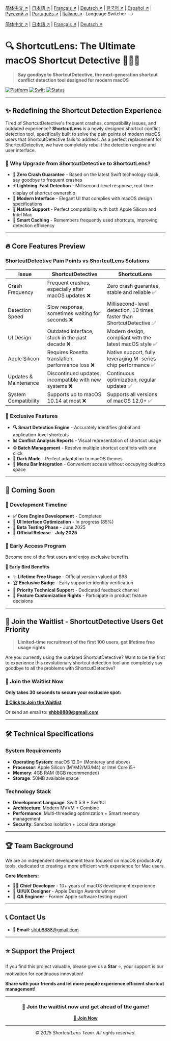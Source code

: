 <!-- Language Switcher -->

[简体中文 ↗](README_zh-CN.md) | [日本語 ↗](README_ja.md) | [Français ↗](README_fr.md) | [Deutsch ↗](README_de.md) | [한국어 ↗](README_ko.md) | [Español ↗](README_es.md) | [Русский ↗](README_ru.md) | [Português ↗](README_pt.md) | [Italiano ↗](README_it.md)- Language Switcher -->

[简体中文 ↗](README_zh-CN.md) | [日本語 ↗](README_ja.md) | [Français ↗](README_fr.md) | [Deutsch ↗](README_de.md)


# 🔍 ShortcutLens: The Ultimate macOS Shortcut Detective 🕵️‍♂️✨

> **Say goodbye to ShortcutDetective, the next-generation shortcut conflict detection tool designed for modern macOS**

[![Platform](https://img.shields.io/badge/Platform-macOS-green.svg)](https://developer.apple.com/macos/)
[![Swift](https://img.shields.io/badge/Swift-5.9-orange.svg)](https://swift.org/)
[![Status](https://img.shields.io/badge/Status-Coming%20Soon-brightgreen.svg)](#)

---

## ✨ Redefining the Shortcut Detection Experience

Tired of ShortcutDetective's frequent crashes, compatibility issues, and outdated experience? **ShortcutLens** is a newly designed shortcut conflict detection tool, specifically built to solve the pain points of modern macOS users that ShortcutDetective fails to address. As a perfect replacement for ShortcutDetective, we have completely rebuilt the detection engine and user interface.

### 🎯 Why Upgrade from ShortcutDetective to ShortcutLens?

- **🚀 Zero Crash Guarantee** - Based on the latest Swift technology stack, say goodbye to frequent crashes
- **⚡ Lightning-Fast Detection** - Millisecond-level response, real-time display of shortcut ownership
- **🎨 Modern Interface** - Elegant UI that complies with macOS design specifications
- **🍎 Native Support** - Perfect compatibility with both Apple Silicon and Intel Mac
- **🔄 Smart Caching** - Remembers frequently used shortcuts, improving detection efficiency

---

## 🔥 Core Features Preview

### ShortcutDetective Pain Points vs ShortcutLens Solutions

| Issue | ShortcutDetective | ShortcutLens |
|------|------------------|----------------------|
| Crash Frequency | Frequent crashes, especially after macOS updates ❌ | Zero crash guarantee, stable and reliable ✅ |
| Detection Speed | Slow response, sometimes waiting for seconds ❌ | Millisecond-level detection, 10 times faster than ShortcutDetective ✅ |
| UI Design | Outdated interface, stuck in the past decade ❌ | Modern design, compliant with the latest macOS style ✅ |
| Apple Silicon | Requires Rosetta translation, performance loss ❌ | Native support, fully leveraging M-series chip performance ✅ |
| Updates & Maintenance | Discontinued updates, incompatible with new systems ❌ | Continuous optimization, regular updates ✅ |
| System Compatibility | Supports up to macOS 10.14 at most ❌ | Supports all versions of macOS 12.0+ ✅ |

### 🎁 Exclusive Features

- **🔍 Smart Detection Engine** - Accurately identifies global and application-level shortcuts
- **📊 Conflict Analysis Reports** - Visual representation of shortcut usage
- **⚙️ Batch Management** - Resolve multiple shortcut conflicts with one click
- **🌙 Dark Mode** - Perfect adaptation to macOS themes
- **📱 Menu Bar Integration** - Convenient access without occupying desktop space

---

## 🚀 Coming Soon

### 📅 Development Timeline

- **✅ Core Engine Development** - Completed
- **🔄 UI Interface Optimization** - In progress (85%)
- **🧪 Beta Testing Phase** - June 2025
- **🎉 Official Release** - **July 2025**

### 💫 Early Access Program

Become one of the first users and enjoy exclusive benefits:

**🎁 Early Bird Benefits**
- ✨ **Lifetime Free Usage** - Official version valued at $98
- 🏆 **Exclusive Badge** - Early supporter identity verification  
- 📧 **Priority Technical Support** - Dedicated feedback channel
- 🎯 **Feature Customization Rights** - Participate in product feature decisions

---

## 💌 Join the Waitlist - ShortcutDetective Users Get Priority

> **Limited-time recruitment of the first 100 users, get lifetime free usage rights**

Are you currently using the outdated ShortcutDetective? Want to be the first to experience this revolutionary shortcut detection tool and completely say goodbye to all the problems with ShortcutDetective?

### 📧 Join the Waitlist Now

**Only takes 30 seconds to secure your exclusive spot:**

**[📝 Click to Join the Waitlist](mailto:shbb8888@gmail.com?subject=Apply%20to%20Join%20ShortcutLens%20Waitlist&body=Name:%0D%0AEmail:%0D%0AOccupation:%0D%0AUse%20Case:%0D%0AExpected%20Features:)**

Or send an email to: **shbb8888@gmail.com**

---

## 🛠 Technical Specifications

### System Requirements
- **Operating System**: macOS 12.0+ (Monterey and above)
- **Processor**: Apple Silicon (M1/M2/M3/M4) or Intel Core i5+
- **Memory**: 4GB RAM (8GB recommended)
- **Storage**: 50MB available space

### Technology Stack
- **Development Language**: Swift 5.9 + SwiftUI
- **Architecture**: Modern MVVM + Combine
- **Performance**: Multi-threading optimization + Smart memory management
- **Security**: Sandbox isolation + Local data storage

---

## 🏆 Team Background

We are an independent development team focused on macOS productivity tools, dedicated to creating a more efficient work experience for Mac users.

**Core Members:**
- 🧑‍💻 **Chief Developer** - 10+ years of macOS development experience
- 🎨 **UI/UX Designer** - Apple Design Awards winner
- 🔬 **QA Engineer** - Former Apple software testing expert

---

## 📞 Contact Us

- **📧 Email**: shbb8888@gmail.com

---

## ⭐ Support the Project

If you find this project valuable, please give us a **Star** ⭐, your support is our motivation for continuous innovation!

**Share with your friends and let more people experience efficient shortcut management!**

---

<div align="center">

### 🎯 Join the waitlist now and get ahead of the game!

**[📝 Join Now](mailto:shbb8888@gmail.com?subject=Apply%20to%20Join%20ShortcutLens%20Waitlist)**

---

*© 2025 ShortcutLens Team. All rights reserved.*

</div>
